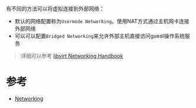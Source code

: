 有不同的方法可以将虚拟连接到外部网络：

* 默认的网络配置称为`Usermode Networking`。使用NAT方式通过主机网卡连接外部网络
* 可以可以配置`Bridged Networking`来允许外部主机直接访问guest操作系统服务

> 详细可以参考 [libvirt Networking Handbook](https://jamielinux.com/docs/libvirt-networking-handbook/)



# 参考

* [Networking](https://help.ubuntu.com/community/KVM/Networking)